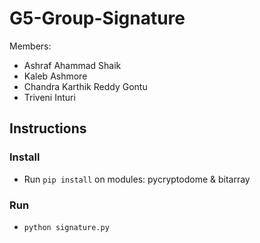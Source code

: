 # G5-Group-Signature

Members:
- Ashraf Ahammad Shaik
- Kaleb Ashmore
- Chandra Karthik Reddy Gontu
- Triveni Inturi

## Instructions

### Install
- Run `pip install` on modules: pycryptodome & bitarray

### Run
- `python signature.py`